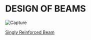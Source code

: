 # DESIGN OF BEAMS

![Capture](https://github.com/user-attachments/assets/a660bea7-4205-4a38-aad6-d502e8c1a87f)

[Singly Reinforced Beam](Singly_Reinforced_Beams.html)
